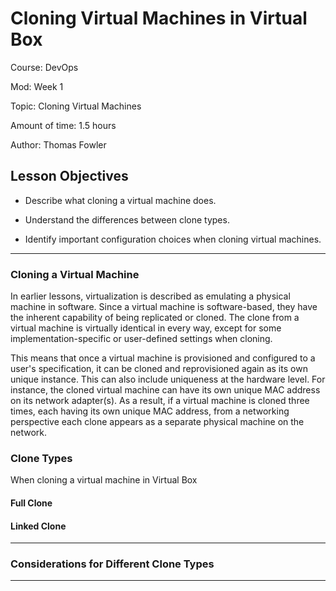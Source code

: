 # **Cloning Virtual Machines in Virtual Box**

Course: DevOps

Mod: Week 1

Topic: Cloning Virtual Machines

Amount of time: 1.5 hours

Author: Thomas Fowler

## **Lesson Objectives**

* Describe what cloning a virtual machine does.

* Understand the differences between clone types.

* Identify important configuration choices when cloning virtual machines.

--------------------------------------------

### **Cloning a Virtual Machine**

In earlier lessons, virtualization is described as emulating a physical
machine in software. Since a virtual machine is software-based, they
have the inherent capability of being replicated or cloned. The clone
from a virtual machine is virtually identical in every way, except for
some implementation-specific or user-defined settings when cloning.

This means that once a virtual machine is provisioned and configured to
a user's specification, it can be cloned and reprovisioned again as
its own unique instance. This can also include uniqueness at the
hardware level. For instance, the cloned virtual machine can have its
own unique MAC address on its network adapter(s). As a result, if a
virtual machine is cloned three times, each having its own unique MAC
address, from a networking perspective each clone appears as a separate
physical machine on the network.

### **Clone Types**

When cloning a virtual machine in Virtual Box

#### **Full Clone**

#### **Linked Clone**

--------------------------------------------

### **Considerations for Different Clone Types**

--------------------------------------------
